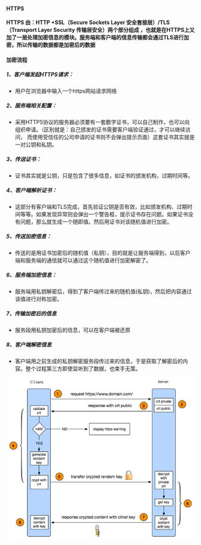 #### HTTPS

**HTTPS 由：HTTP +SSL（Secure Sockets Layer 安全套接层）/TLS  （Transport Layer Security 传输层安全）两个部分组成 ，也就是在HTTPS上又加了一层处理加密信息的模块。服务端和客户端的信息传输都会通过TLS进行加密，所以传输的数据都是加密后的数据**

#### 加密流程

##### 1、客户端发起HTTPS请求：

* 用户在浏览器中输入一个https网站请求网络

##### 2、服务端相关配置：

* 采用HTTPS协议的服务器必须要有一套数字证书，可以自己制作，也可以向组织申请。（区别就是：自己颁发的证书需要客户端验证通过，才可以继续访问， 而使用受信任的公司申请的证书则不会弹出提示页面）这套证书其实就是一对公钥和私钥。

##### 3、传送证书：

* 证书其实就是公钥，只是包含了很多信息，如证书的颁发机构，过期时间等。

##### 4、客户端解析证书：

* 这部分有客户端和TLS完成，首先验证公钥是否有效，比如颁发机构、过期时间等等。如果发现异常则会弹出一个警告框，提示证书存在问题。如果证书没有问题，那么就生成一个随即值。然后用证书对该随机值进行加密。

##### 5、传送加密信息：

* 传送的是用证书加密后的随机值（私钥），目的就是让服务端得到，以后客户端和服务端的通信就可以通过这个随机值进行加密解密了。

##### 6、服务端加密信息：

* 服务端用私钥解密后，得到了客户端传过来的随机值\(私钥\)，然后把内容通过该值进行对称加密。

##### 7、传输加密后的信息

* 服务段用私钥加密后的信息，可以在客户端被还原

##### 8、客户端解密信息

* 客户端用之前生成的私钥解密服务段传过来的信息，于是获取了解密后的内容。整个过程第三方即使监听到了数据，也束手无策。

![](/assets/2012072310244445.png)

